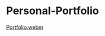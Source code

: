 # Personal-Portfolio
[Portfolio.webm](https://github.com/Pflasterlix/Personal-Portfolio/assets/135116915/7368fd91-ee22-41bd-8953-4dc8ebe860dd)
